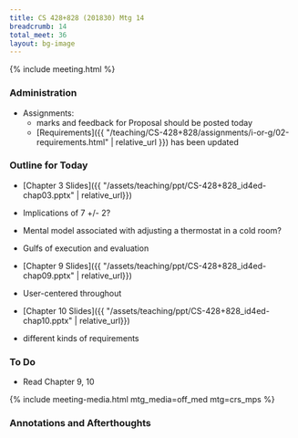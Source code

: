 ```yaml
---
title: CS 428+828 (201830) Mtg 14
breadcrumb: 14
total_meet: 36
layout: bg-image
---
```

{% include meeting.html %}

### Administration

* Assignments:
  * marks and feedback for Proposal should be posted today
  * [Requirements]({{ "/teaching/CS-428+828/assignments/i-or-g/02-requirements.html" | relative_url }}) has been updated

### Outline for Today

* [Chapter 3 Slides]({{ "/assets/teaching/ppt/CS-428+828_id4ed-chap03.pptx" | relative_url}})
* Implications of 7 +/- 2?
* Mental model associated with adjusting a thermostat in a cold room?
* Gulfs of execution and evaluation

* [Chapter 9 Slides]({{ "/assets/teaching/ppt/CS-428+828_id4ed-chap09.pptx" | relative_url}})
* User-centered throughout

* [Chapter 10 Slides]({{ "/assets/teaching/ppt/CS-428+828_id4ed-chap10.pptx" | relative_url}})
* different kinds of requirements

### To Do

* Read Chapter 9, 10

{% include meeting-media.html mtg_media=off_med mtg=crs_mps %}

### Annotations and Afterthoughts
